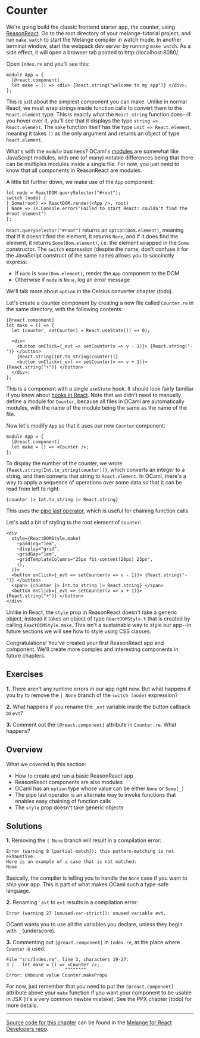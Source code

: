 # Counter

We're going build the classic frontend starter app, the counter, using
[ReasonReact](https://reasonml.github.io/reason-react/). Go to the root
directory of your melange-tutorial project, and run `make watch` to start the
Melange compiler in watch mode. In another terminal window, start the webpack
dev server by running `make watch`. As a side effect, it will open a browser tab
pointed to http://localhost:8080/.

Open `Index.re` and you'll see this:

```reasonml
module App = {
  [@react.component]
  let make = () => <div> {React.string("welcome to my app")} </div>;
};
```

This is just about the simplest component you can make. Unlike in normal React,
we must wrap strings inside function calls to convert them to the
`React.element` type. This is exactly what the `React.string` function does--if
you hover over it, you'll see that it displays the type `string =>
React.element`. The `make` function itself has the type `unit => React.element`,
meaning it takes `()` as the only argument and returns an object of type
`React.element`.

What's with the `module` business? OCaml's
[modules](https://cs3110.github.io/textbook/chapters/modules/modules.html) are
somewhat like JavaScript modules, with one (of many) notable differences being
that there can be multiples modules inside a single file. For now, you just need
to know that all components in ReasonReact are modules.

A little bit further down, we make use of the `App` component:

```reasonml
let node = ReactDOM.querySelector("#root");
switch (node) {
| Some(root) => ReactDOM.render(<App />, root)
| None => Js.Console.error("Failed to start React: couldn't find the #root element")
};
```

`React.querySelector("#root")` returns an `option(Dom.element)`, meaning that if
it doesn't find the element, it returns `None`, and if it does find the element,
it returns `Some(Dom.element)`, i.e. the element wrapped in the `Some`
constructor. The `switch` expression (despite the name, don't confuse it for the
JavaScript construct of the same name) allows you to succinctly express:

- If `node` is `Some(Dom.element)`, render the `App` component to the DOM
- Otherwise if `node` is `None`, log an error message

We'll talk more about `option` in the Celsius converter chapter (todo).

Let's create a counter component by creating a new file called `Counter.re` in
the same directory, with the following contents:

```reasonml
[@react.component]
let make = () => {
  let (counter, setCounter) = React.useState(() => 0);

  <div>
    <button onClick={_evt => setCounter(v => v - 1)}> {React.string("-")} </button>
    {React.string(Int.to_string(counter))}
    <button onClick={_evt => setCounter(v => v + 1)}> {React.string("+")} </button>
  </div>;
};
```

This is a component with a single `useState` hook. It should look fairly
familiar if you know about [hooks in React](https://react.dev/reference/react).
Note that we didn't need to manually define a module for `Counter`, because all
files in OCaml are automatically modules, with the name of the module being the
same as the name of the file.

Now let's modify `App` so that it uses our new `Counter` component:

```reasonml
module App = {
  [@react.component]
  let make = () => <Counter />;
};
```

To display the number of the counter, we wrote
`{React.string(Int.to_string(counter))}`, which converts an integer to a string,
and then converts that string to `React.element`. In OCaml, there's a way
to apply a sequence of operations over some data so that it can be
read from left to right:

```reasonml
{counter |> Int.to_string |> React.string}
```

This uses the [pipe last operator](../communicate-with-javascript#pipe-last),
which is useful for chaining function calls.

Let's add a bit of styling to the root element of `Counter`:

```reasonml
<div
  style={ReactDOMStyle.make(
    ~padding="1em",
    ~display="grid",
    ~gridGap="1em",
    ~gridTemplateColumns="25px fit-content(20px) 25px",
    (),
  )}>
  <button onClick={_evt => setCounter(v => v - 1)}> {React.string("-")} </button>
  <span> {counter |> Int.to_string |> React.string} </span>
  <button onClick={_evt => setCounter(v => v + 1)}> {React.string("+")} </button>
</div>
```

Unlike in React, the `style` prop in ReasonReact doesn't take a generic object,
instead it takes an object of type `ReactDOMStyle.t` that is created by calling
`ReactDOMStyle.make`. This isn't a sustainable way to style our app--in future
sections we will see how to style using CSS classes.

Congratulations! You've created your first ReasonReact app and component. We'll
create more complex and interesting components in future chapters.

## Exercises

<b>1.</b> There aren't any runtime errors in our app right now. But what happens if you
   try to remove the `| None` branch of the `switch (node)` expression?

<b>2.</b> What happens if you rename the `_evt` variable inside the button callback to
   `evt`?

<b>3.</b> Comment out the `[@react.component]` attribute in `Counter.re`. What happens?

## Overview

What we covered in this section:

- How to create and run a basic ReasonReact app
- ReasonReact components are also modules
- OCaml has an `option` type whose value can be either `None` or `Some(_)`
- The pipe last operator is an alternate way to invoke functions that enables
  easy chaining of function calls
- The `style` prop doesn't take generic objects

## Solutions

<b>1.</b> Removing the `| None` branch will result in a compilation error:

```
Error (warning 8 [partial-match]): this pattern-matching is not exhaustive.
Here is an example of a case that is not matched:
None
```

Basically, the compiler is telling you to handle the `None` case if you want
to ship your app. This is part of what makes OCaml such a type-safe language.

<b>2.</b> Renaming `_evt` to `evt` results in a compilation error:

```
Error (warning 27 [unused-var-strict]): unused variable evt.
```

OCaml wants you to use all the variables you declare, unless they begin with
`_` (underscore).

<b>3.</b> Commenting out `[@react.component]` in `Index.re`, at the place where
`Counter` is used:

```
File "src/Index.re", line 3, characters 19-27:
3 |   let make = () => <Counter />;
                      ^^^^^^^^
Error: Unbound value Counter.makeProps
```

For now, just remember that you need to put the `[@react.component]`
attribute above your `make` function if you want your component to be usable
in JSX (it's a very common newbie mistake). See the PPX chapter (todo) for
more details.

-----

[Source code for this
chapter](https://github.com/melange-re/melange-for-react-devs/blob/develop/src/counter/)
can be found in the [Melange for React Developers
repo](https://github.com/melange-re/melange-for-react-devs).
